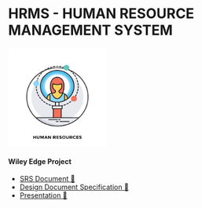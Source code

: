 # HRMS - HUMAN RESOURCE MANAGEMENT SYSTEM 
<img src="https://github.com/am-Anmol/hrms/blob/main/static/images/logo.png" height="200" width="200">

<h4>Wiley Edge Project</h4>

- [SRS Document 📄](https://docs.google.com/document/d/1fkNdEDur0l6lCySa23kwxHXXHrweqkYpaEesiXzD-Ic/edit)
- [Design Document Specification 📃](https://docs.google.com/document/d/1EL6fFw3rVUjiEUXnqmF_r9gZhaKSoCtnuHVwPhfEdhE/edit?usp=sharing)
- [Presentation 🎁](https://docs.google.com/presentation/d/1SUGoYhlCunNIrUWzwz_Wp-dHEUdVzTpfLQgw_DC10vk/edit?usp=sharing)
